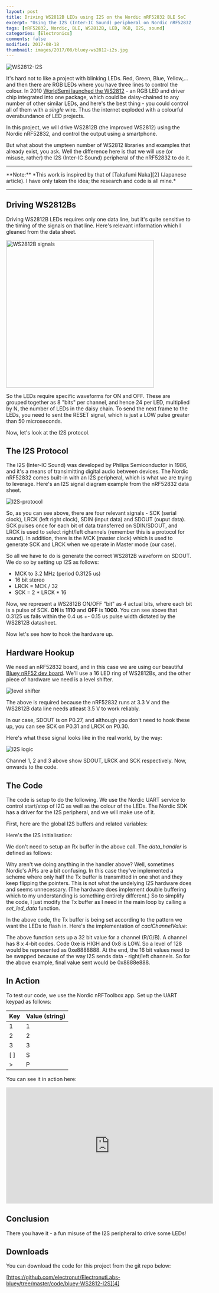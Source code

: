 ```yaml
---
layout: post
title: Driving WS2812B LEDs using I2S on the Nordic nRF52832 BLE SoC
excerpt: "Using the I2S (Inter-IC Sound) peripheral on Nordic nRF52832 to drive WS2812B LEDs."
tags: [nRF52832, Nordic, BLE, WS2812B, LED, RGB, I2S, sound]
categories: [Electronics]
comments: false
modified: 2017-08-18
thumbnail: images/2017/08/bluey-ws2812-i2s.jpg
---
```


![WS2812-I2S](/images/2017/08/bluey-ws2812-i2s.jpg)


It's hard not to like a project with blinking LEDs. Red, Green, Blue, Yellow,... and then there are RGB LEDs where you have three lines to control the colour. In 2010 [WorldSemi launched the WS2812][1] - an RGB LED and driver chip integrated into one package, which could be daisy-chained to any number of other similar LEDs, and here's the best thing - you could control all of them with a *single* wire. Thus the internet exploded with a colourful overabundance of LED projects.

In this project, we will drive WS2812B (the improved WS2812) using the Nordic nRF52832, and control the output using a smartphone. 

But what about the umpteen number of WS2812 libraries and examples that already exist, you ask. Well the difference here is that we will use (or misuse, rather) the I2S (Inter-IC Sound) peripheral of the nRF52832 to do it.

<hr/>
**Note:** *This work is inspired by that of [Takafumi Naka][2] (Japanese article). I have only taken the idea; the research and code is all mine.*
<hr/>

## Driving WS2812Bs

Driving WS2812B LEDs requires only one data line, but it's quite sensitive to the timing of the signals 
on that line. Here's relevant information which I gleaned from the data sheet.

<img alt="WS2812B signals" src="/images/2017/08/WS2812-signals.jpg" style="width:400px;"/>

So the LEDs require specific waveforms for ON and OFF. These are grouped together as 8 "bits" per channel, 
and hence 24 per LED, multiplied by N, the number of LEDs in the daisy chain. To send the next frame to the 
LEDs, you need to sent the RESET signal, which is just a LOW pulse greater than 50 microseconds.

Now, let's look at the I2S protocol.

## The I2S Protocol

The I2S (Inter-IC Sound) was developed by Philips Semiconductor in 1986, and it's a means of transimitting 
digital audio between devices. The Nordic nRF52832 comes built-in with an I2S peripheral, which is what 
we are trying to leverage. Here's an I2S signal diagram example from the nRF52832 data sheet.

![I2S-protocol](/images/2017/08/I2S-protocol.png)

So, as you can see above, there are four relevant signals - SCK (serial clock), LRCK (left right clock), 
SDIN (input data) and SDOUT (ouput data). SCK pulses once for each bit of data transferred on SDIN/SDOUT, 
and LRCK is used to select right/left channels (remember this is a protocol for sound). In addition, there is the MCK (master clock) which is used to generate SCK and LRCK when we operate in Master mode (our case).

So all we have to do is generate the correct WS2812B waveform on SDOUT. We do so by setting up I2S as follows:

- MCK to 3.2 MHz (period 0.3125 us)
- 16 bit stereo
- LRCK = MCK / 32
- SCK = 2 * LRCK * 16

Now, we represent a WS2812B ON/OFF "bit" as 4 actual bits, where each bit is a pulse of SCK. **ON**
is **1110** and **OFF** is **1000**. You can see above that 0.3125 us falls within the 0.4 us +- 0.15 us 
pulse width dictated by the WS2812B datasheet.

Now let's see how to hook the hardware up.

## Hardware Hookup

We need an nRF52832 board, and in this case we are using our beautiful [Bluey nRF52 dev board][3]. We'll use a 16 LED ring of WS2812Bs, and the other piece of hardware we need is a level shifter.

![level shifter](/images/2017/08/shifter.png)

The above is required because the nRF52832 runs at 3.3 V and the WS2812B data line needs atleast 3.5 V to work reliably.

In our case, SDOUT is on P0.27, and although you don't need to hook these up, you can see SCK on P0.31 and 
LRCK on P0.30.

Here's what these signal looks like in the real world, by the way:

![I2S logic](/images/2017/08/i2s-logic.png)

Channel 1, 2 and 3 above show SDOUT, LRCK and SCK respectively. Now, onwards to the code.

## The Code

The code is setup to do the following. We use the Nordic UART service to control start/stop of I2C as 
well as the colour of the LEDs. The Nordic SDK has a driver for the I2S peripheral, and we will make 
use of it.

First, here are the global I2S buffers and related variables:

<script src="https://gist.github.com/electronut/b6ae66e8b9dc140f5f7a0c4a6c59b741.js"></script>

Here's the I2S initialisation:

<script src="https://gist.github.com/electronut/7520ad8a063c940ada30d2bb1cde68de.js"></script>

We don't need to setup an Rx buffer in the above call. The *data_handler* is defined as follows:

<script src="https://gist.github.com/electronut/2274900e83f8c38c69b5b4a26e63cb74.js"></script>

Why aren't we doing anything in the handler above? Well, sometimes Nordic's APIs are a bit confusing. 
In this case they've implemented a scheme where only half the Tx buffer is transmitted in one shot and they keep flipping the pointers. This is not what the undelying I2S hardware does and seems unnecessary. (The 
hardware does implement double buffering which to my understanding is something entirely different.) So to 
simplify the code, I just modify the Tx buffer as I need in the main loop by calling a *set_led_data* function.

<script src="https://gist.github.com/electronut/c1899c5617b60eb63453b022c484d1ce.js"></script>

In the above code, the Tx buffer is being set according to the pattern we want the LEDs to flash in. Here's the implementation of *caclChannelValue*:

<script src="https://gist.github.com/electronut/382ce40be1d138bbd1ba5ee689e83344.js"></script>

The above function sets up a 32 bit value for a channel (R/G/B). A channel has 8 x 4-bit codes. Code 0xe is HIGH and 0x8 is LOW. So a level of 128 would be represented as 0xe8888888. At the end, the 16 bit values need to be swapped because of the way I2S sends data - right/left channels. So for the above example, final value sent would be 0x8888e888.

## In Action

To test our code, we use the Nordic nRFToolbox app. Set up the UART keypad as follows:

|Key | Value (string)|
|----|----|
|1 | 1|
|2 | 2|
|3 | 3|
|[ ] | S|
|>| P|

You can see it in action here:

<iframe width="560" height="315" src="https://www.youtube.com/embed/P25fbFPuy08" frameborder="0" allowfullscreen></iframe>

## Conclusion

There you have it - a fun misuse of the I2S peripheral to drive some LEDs!

## Downloads

You can download the code for this project from the git repo below:

[https://github.com/electronut/ElectronutLabs-bluey/tree/master/code/bluey-WS2812-I2S][4]


[1]: http://www.world-semi.com/about/index.html
[2]: http://takafuminaka.blogspot.in/2016/02/nrf52832-ws2812b-5-i2s.html
[3]: https://www.tindie.com/products/ElectronutLabs/bluey-nrf52832-ble-development-board/
[4]: https://github.com/electronut/ElectronutLabs-bluey/tree/master/code/bluey-WS2812-I2S
